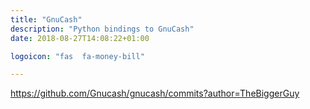 ```yaml
---
title: "GnuCash"
description: "Python bindings to GnuCash"
date: 2018-08-27T14:08:22+01:00

logoicon: "fas  fa-money-bill"

---
```


https://github.com/Gnucash/gnucash/commits?author=TheBiggerGuy